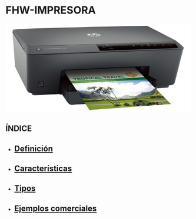 # FHW-IMPRESORA
![imagen](/img/impresora.jpg)
## ÍNDICE
* ## [Definición](Definicion_impresoras.md) 
* ## [Características](Caracteristicas_impresora.md)
* ## [Tipos](Tipos_impresora.md)
* ## [Ejemplos comerciales](Ejemplos_impresora.md)
